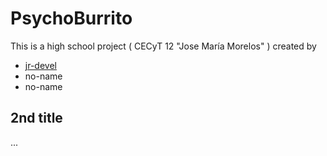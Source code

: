 # PsychoBurrito

This is a high school project ( CECyT 12 "Jose María Morelos" ) created by
* [jr-devel]("https://github.com/jr-devel/")
* no-name
* no-name

## 2nd title
...
